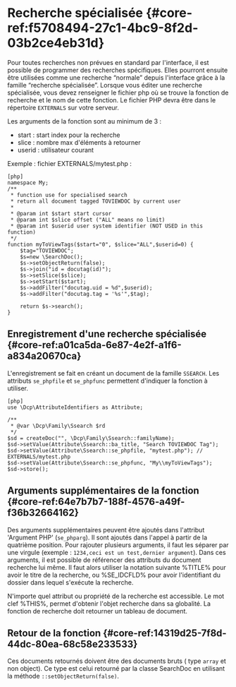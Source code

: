 # Recherche spécialisée {#core-ref:f5708494-27c1-4bc9-8f2d-03b2ce4eb31d}

Pour toutes recherches non prévues en standard par l'interface, il est possible
de programmer des recherches spécifiques. Elles pourront ensuite être utilisées
comme une recherche “normale” depuis l'interface grâce à la famille “recherche
spécialisée”. Lorsque vous éditer une recherche spécialisée, vous devez
renseigner le fichier php où se trouve la fonction de recherche et le nom de
cette fonction. Le fichier PHP devra être dans le répertoire `EXTERNALS` sur
votre serveur.

Les arguments de la fonction sont au minimum de 3 :

*   start : start index pour la recherche
*   slice : nombre max d'éléments à retourner
*   userid : utilisateur courant


Exemple  : fichier EXTERNALS/mytest.php :


    [php]
    namespace My;
    /**
     * function use for specialised search
     * return all document tagged TOVIEWDOC by current user
     * 
     * @param int $start start cursor
     * @param int $slice offset ("ALL" means no limit)
     * @param int $userid user system identifier (NOT USED in this function)
     */
    function myToViewTags($start="0", $slice="ALL",$userid=0) {
        $tag="TOVIEWDOC";
        $s=new \SearchDoc();
        $s->setObjectReturn(false);
        $s->join("id = docutag(id)");
        $s->setSlice($slice);
        $s->setStart($start);
        $s->addFilter("docutag.uid = %d",$userid);
        $s->addFilter("docutag.tag = '%s'",$tag);
        
        return $s->search();
    }

## Enregistrement d'une recherche spécialisée {#core-ref:a01ca5da-6e87-4e2f-a1f6-a834a20670ca}

L'enregistrement se fait en créant un document de la famille `SSEARCH`. Les
attributs `se_phpfile` et `se_phpfunc` permettent d'indiquer la fonction à
utiliser.

    [php]
    use \Dcp\AttributeIdentifiers as Attribute;
    
    /**
     * @var \Dcp\Family\Ssearch $rd
     */
    $sd = createDoc("", \Dcp\Family\Ssearch::familyName);
    $sd->setValue(Attribute\Ssearch::ba_title, "Search TOVIEWDOC Tag");
    $sd->setValue(Attribute\Ssearch::se_phpfile, "mytest.php"); // EXTERNALS/mytest.php
    $sd->setValue(Attribute\Ssearch::se_phpfunc, "My\\myToViewTags");
    $sd->store();

## Arguments supplémentaires de la fonction {#core-ref:64e7b7b7-188f-4576-a49f-f36b32664162}

Des arguments supplémentaires peuvent être ajoutés dans l'attribut 'Argument
PHP' (`se_phparg`). Il sont ajoutés dans l'appel à partir de la quatrième
position. Pour rajouter plusieurs arguments, il faut les séparer par une virgule
(exemple : `1234,ceci est un test,dernier argument`). Dans ces arguments, il est
possible de référencer des attributs du document recherche lui même. Il faut
alors utiliser la notation suivante %TITLE% pour avoir le titre de la recherche,
ou %SE_IDCFLD% pour avoir l'identifiant du dossier dans lequel s'exécute la
recherche.

N'importe quel attribut ou propriété de la recherche est accessible. Le mot clef
%THIS%, permet d'obtenir l'objet recherche dans sa globalité. La fonction de
recherche doit retourner un tableau de document. 

## Retour de la fonction {#core-ref:14319d25-7f8d-44dc-80ea-68c58e233533}

Ces documents retournés doivent être des documents bruts ( type `array` et non
object). Ce type est celui retourné par la classe SearchDoc en utilisant la méthode
`::setObjectReturn(false)`.
